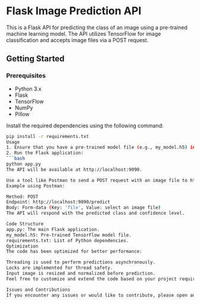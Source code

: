 # Flask Image Prediction API

This is a Flask API for predicting the class of an image using a pre-trained machine learning model. The API utilizes TensorFlow for image classification and accepts image files via a POST request.

## Getting Started

### Prerequisites

- Python 3.x
- Flask
- TensorFlow
- NumPy
- Pillow

Install the required dependencies using the following command:

```bash
pip install -r requirements.txt
Usage
1. Ensure that you have a pre-trained model file (e.g., my_model.h5) in the project directory.
2. Run the Flask application:
```bash
python app.py
The API will be available at http://localhost:9090.

Use a tool like Postman to send a POST request with an image file to http://localhost:9090/predict.
Example using Postman:

Method: POST
Endpoint: http://localhost:9090/predict
Body: Form-data (Key: 'file', Value: select an image file)
The API will respond with the predicted class and confidence level.

Code Structure
app.py: The main Flask application.
my_model.h5: Pre-trained TensorFlow model file.
requirements.txt: List of Python dependencies.
Optimization
The code has been optimized for better performance:

Threading is used to perform predictions asynchronously.
Locks are implemented for thread safety.
Input image is resized and normalized before prediction.
Feel free to customize and extend the code based on your project requirements.

Issues and Contributions
If you encounter any issues or would like to contribute, please open an issue or pull request on GitHub.